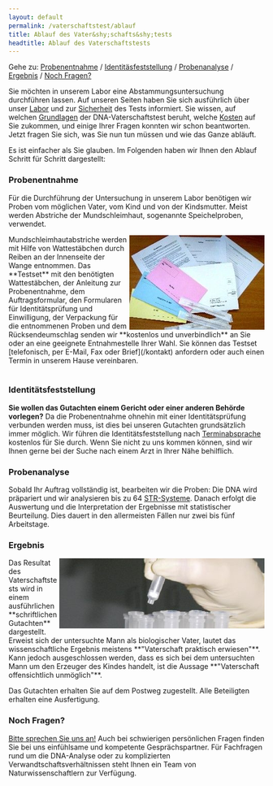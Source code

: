 ```yaml
---
layout: default
permalink: /vaterschaftstest/ablauf
title: Ablauf des Vater&shy;schafts&shy;tests
headtitle: Ablauf des Vaterschaftstests
---
```


Gehe zu: [Probenentnahme](#probenentnahme) / [Identitäsfeststellung](#identitätsfeststellung) / [Probenanalyse](#probenanalyse) / [Ergebnis](#ergebnis) / [Noch Fragen?](#noch-fragen)

Sie möchten in unserem Labor eine Abstammungsuntersuchung durchführen lassen. Auf unseren Seiten haben Sie sich ausführlich über unser [Labor](/wir) und zur [Sicherheit](/vaterschaftstest/sicherheit) des Tests informiert. Sie wissen, auf welchen [Grundlagen](/vaterschaftstest/grundlagen) der DNA-Vaterschaftstest beruht, welche [Kosten](/vaterschaftstest/preise) auf Sie zukommen, und einige Ihrer Fragen konnten wir schon beantworten. Jetzt fragen Sie sich, was Sie nun tun müssen und wie das Ganze abläuft.

Es ist einfacher als Sie glauben. Im Folgenden haben wir Ihnen den Ablauf Schritt für Schritt dargestellt:

### Probenentnahme

Für die Durchführung der Untersuchung in unserem Labor benötigen wir Proben vom möglichen Vater, vom Kind und von der Kindsmutter. Meist werden Abstriche der Mundschleimhaut, sogenannte Speichelproben, verwendet.

<img src="/assets/testset.jpg" align="right">
Mundschleimhautabstriche werden mit Hilfe von Wattestäbchen durch Reiben an der Innenseite der Wange entnommen. Das **Testset** mit den benötigten Wattestäbchen, der Anleitung zur Probenentnahme, dem Auftragsformular, den Formularen für Identitätsprüfung und Einwilligung, der Verpackung für die entnommenen Proben und dem Rücksendeumschlag senden wir **kostenlos und unverbindlich** an Sie oder an eine geeignete Entnahmestelle Ihrer Wahl. Sie können das Testset [telefonisch, per E-Mail, Fax oder Brief](/kontakt) anfordern oder auch einen Termin in unserem Hause vereinbaren.<br><br>

### Identitäts&shy;feststellung

**Sie wollen das Gutachten einem Gericht oder einer anderen Behörde vorlegen?** Da die Probenentnahme ohnehin mit einer Identitätsprüfung verbunden werden muss, ist dies bei unseren Gutachten grundsätzlich immer möglich. Wir führen die Identitätsfeststellung nach [Terminabsprache](/kontakt) kostenlos für Sie durch. Wenn Sie nicht zu uns kommen können, sind wir Ihnen gerne bei der Suche nach einem Arzt in Ihrer Nähe behilflich.

### Probenanalyse

Sobald Ihr Auftrag vollständig ist, bearbeiten wir die Proben: Die DNA wird präpariert und wir analysieren bis zu 64 [STR-Systeme](/vaterschaftstest/hintergrund). Danach erfolgt die Auswertung und die Interpretation der Ergebnisse mit statistischer Beurteilung. Dies dauert in den allermeisten Fällen nur zwei bis fünf Arbeitstage.

### Ergebnis

<img src="/assets/dna-prep.jpg" align="right">
Das Resultat des Vaterschaftstests wird in einem ausführlichen **schriftlichen Gutachten** dargestellt. Erweist sich der untersuchte Mann als biologischer Vater, lautet das wissenschaftliche Ergebnis meistens **"Vaterschaft praktisch erwiesen"**. Kann jedoch ausgeschlossen werden, dass es sich bei dem untersuchten Mann um den Erzeuger des Kindes handelt, ist die Aussage **"Vaterschaft offensichtlich unmöglich"**.

Das Gutachten erhalten Sie auf dem Postweg zugestellt. Alle Beteiligten erhalten eine Ausfertigung.

### Noch Fragen?

[Bitte sprechen Sie uns an!](/kontakt) Auch bei schwierigen persönlichen Fragen finden Sie bei uns einfühlsame und kompetente Gesprächspartner. Für Fachfragen rund um die DNA-Analyse oder zu komplizierten Verwandtschaftsverhältnissen steht Ihnen ein Team von Naturwissenschaftlern zur Verfügung.
